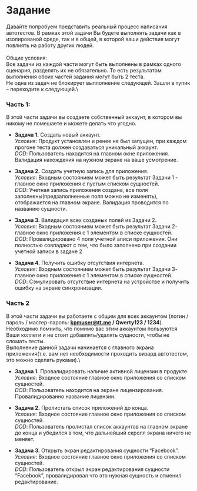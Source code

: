 # Задание
Давайте попробуем представить реальный процесс написания автотестов. В рамках этой задачи Вы будете выполнять задачи как в изолированой среде, так и в общей, в которой ваши действия могут повлиять на работу других людей.\
\
Общие условия:\
Все задачи из каждой части могут быть выполнены в рамках одного сценария, разделять их не обязательно. То есть результатом выполнения обоих частей задания могут быть 2 теста.\
Не одна из задач не блокирует выплолнение следующей. Зашли в тупик – переходите к следующей.\

### Часть 1:
В этой части задачи вы создаете собственный аккаунт, в котором вы никому не помешаете и можете делать что угодно. 

* **Задача 1.** Создать новый аккаунт.\
*Условия*: Продукт установлен и ренее не был запущен, при каждом прогоне теста должен создаваться уникальный аккаунт.\
*DOD*: Пользователь находится на главном окне приложения. Валидация нахождения на нужном экране на ваше усмотрение.

* **Задача 2.** Создать учетную запись для приложения.\
*Условия*: Входным состоянием может быть результат Задачи 1 - главное окно приложения с пустым списком сущностей.\
*DOD*: Учетная запись приложения создана, все поля заполнены(предзаполненные поля можно не изменять), отображается на главном экране. Валидация проводится по названию сущности.

* **Задача 3.** Валидация всех созданых полей из Задачи 2.\
*Условия*: Входным состоянием может быть результат Задачи 2- главное окно приложения с 1 элементом в списке сущностей.\
*DOD*: Провалидировано 4 поля учетной аписи приложения. Они полностью совпадают с тем, что было заполнено при создании учетной записи в задаче 2

* **Задача 4.** Получить ошибку отсутствия интернета.\
*Условия*: Входным состоянием может быть результат Задачи 3- главное окно приложения с 1 элементом в списке сущностей.\
*DOD*: Сэмулировать отсутствие интернета на устройстве и получить ошибку на экране синхронизации.

### Часть 2
В этой части задачи вы работаете с общим для всех аккаунтом (логин / пароль / мастер-пароль: **kpmuser@tt.me / Qwerty123 / 1234**).\
Необходимо помнить, что помимо вас этим аккаунтом пользуются Ваши коллеги и не стоит добавлять/удалять сущности, чтобы не сломать тесты.\
Выполнение данной задачи начинается с главного экрана приложения(т.е. вам нет необходимости проходить визард автотестом, это можно сделать руками).\

* **Задача 1.** Провалидировать наличие активной лицензии в продукте.\
*Условия*: Входное состояние главное окно приложения со списком сущностей.\
*DOD*: Пользователь находится на экране лицензирования. Провалидированно название лицензии.

* **Задача 2.** Пролистать список приложений до конца.\
*Условия*: Входное состояние главное окно приложения со списком сущностей.\
*DOD*: Пользователь пролистал список аккаунтов на главном экране до конца и убедился в том, что дальнейший скролл экрана ничего не меняет.

* **Задача 3.** Открыть экран редактирования сущности “Facebook”.\
*Условия*: Входное состояние главное окно приложения со списком сущностей.\
*DOD*: Пользователь открыл экран редактирования сущности “Facebook”, провалидировал что это нужная сущность и отменил редактирование.